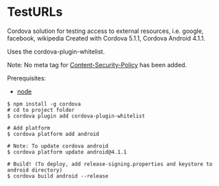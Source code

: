 # TestURLs
Cordova solution for testing access to external resources, i.e. google, facebook, wikipedia
Created with Cordova 5.1.1, Cordova Android 4.1.1.

Uses the cordova-plugin-whitelist.

Note: No meta tag for [Content-Security-Policy](http://content-security-policy.com) has been added.

Prerequisites:
 - [node](http://nodejs.org/)
```
$ npm install -g cordova
# cd to project folder
$ cordova plugin add cordova-plugin-whitelist

# Add platform
$ cordova platform add android

# Note: To update cordova android
$ cordova platform update android@4.1.1

# Build! (To deploy, add release-signing.properties and keystore to android directory)
$ cordova build android --release
```
